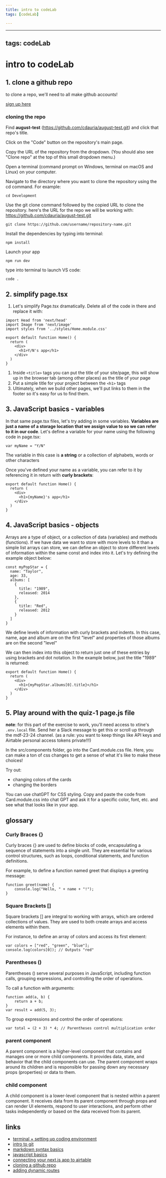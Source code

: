 ```yaml
---
title: intro to codeLab
tags: [codeLab]

---
```


---
tags: codeLab
---

# intro to codeLab

## 1. clone a github repo

to clone a repo, we'll need to all make github accounts!

[sign up here](https://github.com/)

### cloning the repo
Find **august-test** (https://github.com/cdauria/august-test.git) and click that repo's title.

Click on the "Code" button on the repository's main page.

Copy the URL of the repository from the dropdown. (You should also see "Clone repo" at the top of this small dropdown menu.)

Open a terminal (command prompt on Windows, terminal on macOS and Linux) on your computer.

Navigate to the directory where you want to clone the repository using the cd command. For example:

```
cd Development
```

Use the git clone command followed by the copied URL to clone the repository. here's the URL for the repo we will be working with: https://github.com/cdauria/august-test.git

```
git clone https://github.com/username/repository-name.git
```

Install the dependencies by typing into terminal:
```
npm install 
```

Launch your app

```
npm run dev
```


type into terminal to launch VS code:

```
code .
```

## 2. simplify page.tsx
1. Let's simplify Page.tsx dramatically. Delete all of the code in there and replace it with:

```
import Head from 'next/head'
import Image from 'next/image'
import styles from '../styles/Home.module.css'

export default function Home() {
  return (
    <div>
      <h1>Y/N's app</h1>
    </div>
  )
}

```

1. Inside `<title>` tags you can put the title of your site/page, this will show up in the browser tab (among other places) as the title of your page
2. Put a simple title for your project between the `<h1>` tags
3. Ultimately, when we build other pages, we'll put links to them in the footer so it's easy for us to find them.


## 3. JavaScript basics - variables 

In that same page.tsx files, let's try adding in some variables. **Variables are just a name of a storage location that we assign value to so we can refer to it in our code**. Let's define a variable for your name using the following code in page.tsx:

```
var myName = "Y/N"
```
The variable in this case is **a string** or a collection of alphabets, words or other characters

Once you've defined your name as a variable, you can refer to it by referencing it in return with **curly brackets**:

```
export default function Home() {
  return (
    <div>
      <h1>{myName}'s app</h1>
    </div>
  )
}
```
## 4. JavaScript basics - objects

Arrays are a type of object, or a collection of data (variables) and methods (functions). If we have data we want to store with more levels to it than a simple list arrays can store, we can define an object to store different levels of information within the same const and index into it. Let's try defining the example object below:

```
const myPopStar = {
  name: "Taylor",
  age: 33,
  albums: [
    {
      title: "1989",
      released: 2014
    },
    {
      title: "Red",
      released: 2012
    }
  ]
}

```
We define levels of information with curly brackets and indents. In this case, name, age and album are on the first "level" and properties of those albums are on the second "level"

We can then index into this object to return just one of these entries by using brackets and dot notation. In the example below, just the title "1989" is returned:

```
export default function Home() {
  return (
    <div>
      <h1>{myPopStar.albums[0].title}</h1>
    </div>
  )
}
```

## 5. Play around with the quiz-1 page.js file

**note**: for this part of the exercise to work, you'll need access to xtine's ```.env.local``` file. Send her a Slack message to get this or scroll up through the mdf-23-24 channel. (as a rule: you want to keep things like API keys and Airtable personal access tokens private!!!)

In the src/components folder, go into the Card.module.css file. Here, you can make a ton of css changes to get a sense of what it's like to make these choices!

Try out:
* changing colors of the cards
* changing the borders


You can use chatGPT for CSS styling. Copy and paste the code from Card.module.css into chat GPT and ask it for a specific color, font, etc. and see what that looks like in your app.


## glossary

### Curly Braces {}
Curly braces {} are used to define blocks of code, encapsulating a sequence of statements into a single unit. They are essential for various control structures, such as loops, conditional statements, and function definitions.

For example, to define a function named greet that displays a greeting message:

```
function greet(name) {
    console.log("Hello, " + name + "!");
}
```
### Square Brackets []
Square brackets [] are integral to working with arrays, which are ordered collections of values. They are used to both create arrays and access elements within them.

For instance, to define an array of colors and access its first element:
```
var colors = ["red", "green", "blue"];
console.log(colors[0]); // Outputs "red"
```

### Parentheses ()
Parentheses () serve several purposes in JavaScript, including function calls, grouping expressions, and controlling the order of operations.

To call a function with arguments:
```
function add(a, b) {
    return a + b;
}
var result = add(5, 3);
```

To group expressions and control the order of operations:
```
var total = (2 + 3) * 4; // Parentheses control multiplication order
```
### parent component
A parent component is a higher-level component that contains and manages one or more child components. It provides data, state, and behavior that the child components can use. The parent component wraps around its children and is responsible for passing down any necessary props (properties) or data to them.
### child component
A child component is a lower-level component that is nested within a parent component. It receives data from its parent component through props and can render UI elements, respond to user interactions, and perform other tasks independently or based on the data received from its parent.

## links
* [terminal + setting up coding environment](https://hackmd.io/tDt-lhlZSninMyKj8S3xUA)
* [intro to git](https://www.linkedin.com/learning/git-essential-training-19417064/what-you-should-know?autoSkip=true&resume=false&u=2194065)
* [markdown syntax basics](https://hackmd.io/im0mHRWDRWakfC5JS84e_w?both)
* [javascript basics](https://hackmd.io/qz_n8IV4QAepX2Sha2bZew)
* [connecting your next.js app to airtable](https://hackmd.io/AhBpXa0TRneC0H_6QizCeA)
* [cloning a github repo](https://hackmd.io/KuxRCUEjTGuwZHMoWV7BJw)
* [adding dynamic routes](https://nextjs.org/docs/pages/building-your-application/routing/dynamic-routes)

